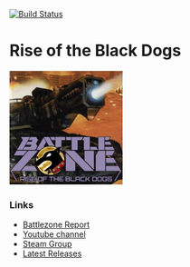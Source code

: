 [![Build Status](https://cloud.drone.io/api/badges/Heracles-Brigade/rotbd/status.svg)](https://cloud.drone.io/Heracles-Brigade/rotbd)

# Rise of the Black Dogs #
<img src="./src/rotbd.png" alt="Drawing" style="width: 200px;"/>

### Links
* [Battlezone Report](https://battlezone.report)
* [Youtube channel](https://www.youtube.com/channel/UCk2TNixtBnK6kAPfq5RamzA)  
* [Steam Group](http://steamcommunity.com/groups/HeraclesBrigade)  
* [Latest Releases](https://buildstorage.s3.nl-ams.scw.cloud/battlezone/rotbd/build/rotbd_latest.zip)
